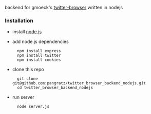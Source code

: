 backend for gmoeck's [twitter-browser](https://github.com/gmoeck/twitter_browser) written in nodejs

### Installation

* install [node.js](http://nodejs.org)
	
	
	
* add node.js dependencies


    	npm install express
    	npm install twitter
    	npm install cookies


* clone this repo
	
		
		git clone git@github.com:pangratz/twitter_browser_backend_nodejs.git
		cd twitter_browser_backend_nodejs


* run server
		
		
		node server.js